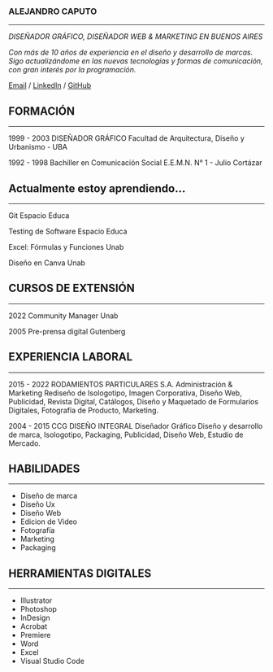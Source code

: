 ### ALEJANDRO CAPUTO
---
*DISEÑADOR GRÁFICO, DISEÑADOR WEB & MARKETING EN BUENOS AIRES*

*Con más de 10 años de experiencia en el diseño y desarrollo de marcas. Sigo actualizándome en las nuevas tecnologías y formas de comunicación, con gran interés por la programación.*

<a href="mailto:eldamri@gmail.com">Email</a> / <a href="https://www.linkedin.com/in/amcaputo-dg/">LinkedIn</a> / <a href="https://narskash.github.io/Narskash/">GitHub</a>


## FORMACIÓN
---
1999 - 2003
DISEÑADOR GRÁFICO
Facultad de Arquitectura, Diseño y Urbanismo - UBA

1992 - 1998
Bachiller en Comunicación Social
E.E.M.N. N° 1 - Julio Cortázar


## Actualmente estoy aprendiendo...
---

Git Espacio Educa

Testing de Software Espacio Educa

Excel: Fórmulas y Funciones Unab

Diseño en Canva Unab


## CURSOS DE EXTENSIÓN
---

2022 Community Manager Unab

2005 Pre-prensa digital Gutenberg


## EXPERIENCIA LABORAL
---

2015 - 2022
RODAMIENTOS PARTICULARES S.A.
Administración & Marketing
Rediseño de Isologotipo, Imagen Corporativa, Diseño Web, Publicidad, Revista Digital, Catálogos, Diseño y Maquetado de Formularios Digitales, Fotografía de Producto, Marketing.

2004 - 2015
CCG DISEÑO INTEGRAL
Diseñador Gráfico
Diseño y desarrollo de marca, Isologotipo, Packaging, Publicidad, Diseño Web, Estudio de Mercado.


## HABILIDADES
---

- Diseño de marca
- Diseño Ux
- Diseño Web
- Edicion de Video
- Fotografía
- Marketing
- Packaging


## HERRAMIENTAS DIGITALES
---

- Illustrator
- Photoshop
- InDesign
- Acrobat
- Premiere
- Word
- Excel
- Visual Studio Code


<!--
**Narskash/Narskash** is a ✨ _special_ ✨ repository because its `README.md` (this file) appears on your GitHub profile.

Here are some ideas to get you started:

- 🔭 I’m currently working on ...
- 🌱 I’m currently learning ...
- 👯 I’m looking to collaborate on ...
- 🤔 I’m looking for help with ...
- 💬 Ask me about ...
- 📫 How to reach me: ...
- 😄 Pronouns: ...
- ⚡ Fun fact: ...
-->
